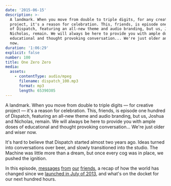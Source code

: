 ```yaml
---
date: '2015-06-15'
description: >-
  A landmark. When you move from double to triple digits, for any creative
  project, it's a reason for celebration. This, friends, is episode one hundred
  of Dispatch, featuring an all-new theme and audio branding, but us, Joshua and
  Nicholas, remain. We will always be here to provide you with ample doses of
  educational and thought provoking conversation... We're just older and wiser
  now.
duration: '1:06:29'
explicit: false
number: 100
title: One Zero Zero
media:
  assets:
    - contentType: audio/mpeg
      filename: dispatch_100.mp3
      format: mp3
      length: 65390305
---
```

A landmark. When you move from double to triple digits &mdash; for creative project &mdash; it's a reason for celebration. This, friends, is episode one hundred of Dispatch, featuring an all-new theme and audio branding, but us, Joshua and Nicholas, remain. We will always be here to provide you with ample doses of educational and thought provoking conversation... We're just older and wiser now.

It's hard to believe that Dispatch started almost two years ago. Ideas turned into conversations over beer, and slowly transitioned into the studio. The Machine was little more than a dream, but once every cog was in place, we pushed the ignition.

In this episode, [messages](http://nicholaswyoung.com/chillcast) [from](http://craftbelly.com) [our](http://cinchel.com) [friends](http://colinmorris.net), a recap of how the world has changed since we [launched in July of 2013](http://nicholaswyoung.com/programs/dispatch/1), and what's on the docket for our next hundred hours.
